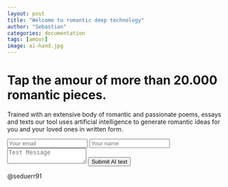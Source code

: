 ```yaml
---
layout: post
title: "Welcome to romantic deep technology"
author: "Sebastian"
categories: documentation
tags: [amour]
image: ai-hand.jpg
---
```


# Tap the amour of more than 20.000 romantic pieces.
Trained with an extensive body of romantic and passionate poems, essays and texts our tool uses artificial intelligence to generate romantic ideas for you and your loved ones in written form.

<!--
     After implementing this contact form make sure
     1. you have defined "email: youremail@email.com" in _config.yml file.
     2. you verify your form on formspree.io.
-->

<form method="POST" action="https://formspree.io/duerr.sebastian@gmail.coom">
  <input type="email" name="email" placeholder="Your email">
  <input type="name" name="namae" placeholder="Your name">
  <textarea name="message" placeholder="Test Message"></textarea>
  <button type="submit">Submit AI text</button>
</form>

<style>
form.wj-contact input[type="text"], form.wj-contact textarea[type="text"] {
    width: 100%;
    vertical-align: middle;
    margin-top: 0.25em;
    margin-bottom: 0.5em;
    padding: 0.75em;
    font-family: monospace, sans-serif;
    font-weight: lighter;
    border-style: solid;
    border-color: #444;
    outline-color: #2e83e6;
    border-width: 1px;
    border-radius: 3px;
    transition: box-shadow .2s ease;
}
form.wj-contact input[type="submit"] {
    outline: none;
    color: white;
    background-color: #2e83e6;
    border-radius: 3px;
    padding: 0.5em;
    margin: 0.25em 0 0 0;
    border: 1px solid transparent;
    height: auto;
}
</style>
@seduerr91
